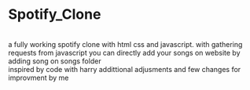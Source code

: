 # Spotify_Clone
<br>
a fully working spotify clone with html css and javascript. with gathering requests from javascript you can directly add your songs on website by adding song on songs folder
<br>
inspired by code with harry addittional adjusments and few changes for improvment by me
